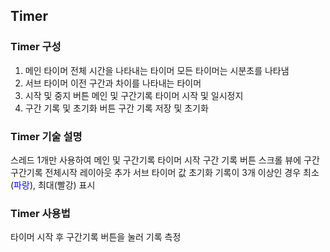 ## Timer

### Timer 구성
1. 메인 타이머
  전체 시간을 나타내는 타이머
  모든 타이머는 시분초를 나타냄
2. 서브 타이머
  이전 구간과 차이를 나타내는 타이머
2. 시작 및 중지 버튼
  메인 및 구간기록 타이머 시작 및 일시정지
3. 구간 기록 및 초기화 버튼
  구간 기록 저장 및 초기화

### Timer 기술 설명
  스레드 1개만 사용하여 메인 및 구간기록 타이머 시작
  구간 기록 버튼
    스크롤 뷰에 구간 구간기록 전체시작 레이아웃 추가
    서브 타이머 값 초기화
    기록이 3개 이상인 경우 최소(<span style="color:blue">파랑</span>), 최대(빨강) 표시
  

### Timer 사용법
  타이머 시작 후 구간기록 버튼을 눌러 기록 측정
